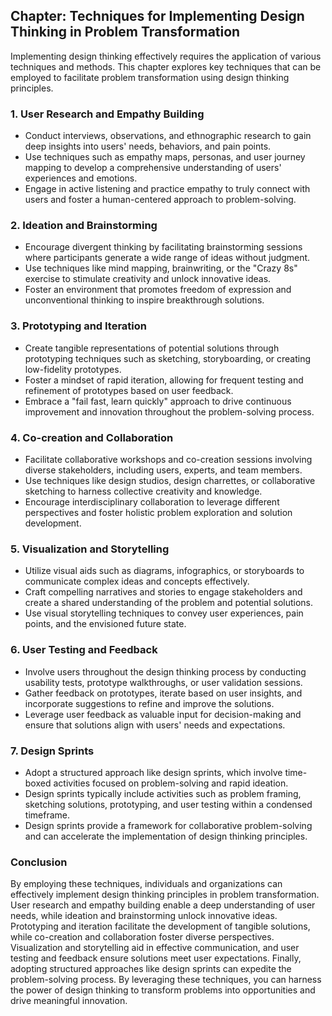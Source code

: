 Chapter: Techniques for Implementing Design Thinking in Problem Transformation
------------------------------------------------------------------------------

Implementing design thinking effectively requires the application of various techniques and methods. This chapter explores key techniques that can be employed to facilitate problem transformation using design thinking principles.

### **1. User Research and Empathy Building**

* Conduct interviews, observations, and ethnographic research to gain deep insights into users' needs, behaviors, and pain points.
* Use techniques such as empathy maps, personas, and user journey mapping to develop a comprehensive understanding of users' experiences and emotions.
* Engage in active listening and practice empathy to truly connect with users and foster a human-centered approach to problem-solving.

### **2. Ideation and Brainstorming**

* Encourage divergent thinking by facilitating brainstorming sessions where participants generate a wide range of ideas without judgment.
* Use techniques like mind mapping, brainwriting, or the "Crazy 8s" exercise to stimulate creativity and unlock innovative ideas.
* Foster an environment that promotes freedom of expression and unconventional thinking to inspire breakthrough solutions.

### **3. Prototyping and Iteration**

* Create tangible representations of potential solutions through prototyping techniques such as sketching, storyboarding, or creating low-fidelity prototypes.
* Foster a mindset of rapid iteration, allowing for frequent testing and refinement of prototypes based on user feedback.
* Embrace a "fail fast, learn quickly" approach to drive continuous improvement and innovation throughout the problem-solving process.

### **4. Co-creation and Collaboration**

* Facilitate collaborative workshops and co-creation sessions involving diverse stakeholders, including users, experts, and team members.
* Use techniques like design studios, design charrettes, or collaborative sketching to harness collective creativity and knowledge.
* Encourage interdisciplinary collaboration to leverage different perspectives and foster holistic problem exploration and solution development.

### **5. Visualization and Storytelling**

* Utilize visual aids such as diagrams, infographics, or storyboards to communicate complex ideas and concepts effectively.
* Craft compelling narratives and stories to engage stakeholders and create a shared understanding of the problem and potential solutions.
* Use visual storytelling techniques to convey user experiences, pain points, and the envisioned future state.

### **6. User Testing and Feedback**

* Involve users throughout the design thinking process by conducting usability tests, prototype walkthroughs, or user validation sessions.
* Gather feedback on prototypes, iterate based on user insights, and incorporate suggestions to refine and improve the solutions.
* Leverage user feedback as valuable input for decision-making and ensure that solutions align with users' needs and expectations.

### **7. Design Sprints**

* Adopt a structured approach like design sprints, which involve time-boxed activities focused on problem-solving and rapid ideation.
* Design sprints typically include activities such as problem framing, sketching solutions, prototyping, and user testing within a condensed timeframe.
* Design sprints provide a framework for collaborative problem-solving and can accelerate the implementation of design thinking principles.

### Conclusion

By employing these techniques, individuals and organizations can effectively implement design thinking principles in problem transformation. User research and empathy building enable a deep understanding of user needs, while ideation and brainstorming unlock innovative ideas. Prototyping and iteration facilitate the development of tangible solutions, while co-creation and collaboration foster diverse perspectives. Visualization and storytelling aid in effective communication, and user testing and feedback ensure solutions meet user expectations. Finally, adopting structured approaches like design sprints can expedite the problem-solving process. By leveraging these techniques, you can harness the power of design thinking to transform problems into opportunities and drive meaningful innovation.
